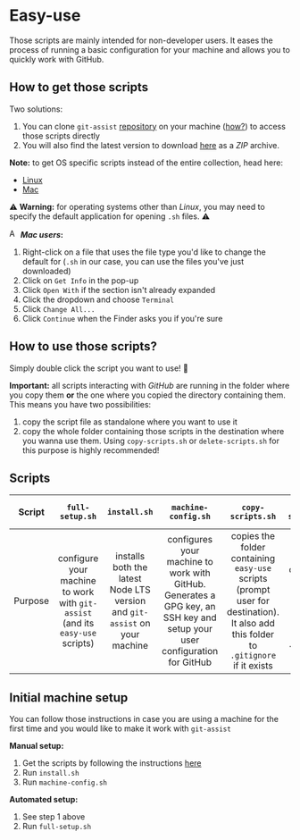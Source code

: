 # Easy-use

Those scripts are mainly intended for non-developer users. It eases the process of running a basic configuration for your machine and allows you to quickly work with GitHub.

## How to get those scripts

Two solutions:
1. You can clone `git-assist` [repository](https://github.com/alexlemaire/git-assist) on your machine ([how?](https://help.github.com/en/github/creating-cloning-and-archiving-repositories/cloning-a-repository)) to access those scripts directly
2. You will also find the latest version to download [here](https://cdn.klimapartner.net/alexis/@git-assist/easy-use.zip) as a _ZIP_ archive.

**Note:** to get OS specific scripts instead of the entire collection, head here:
- [Linux](https://cdn.klimapartner.net/alexis/@git-assist/easy-use_Linux.zip)
- [Mac](https://cdn.klimapartner.net/alexis/@git-assist/easy-use_Mac.zip)

:warning: **Warning:** for operating systems other than _Linux_, you may need to specify the default application for opening `.sh` files. :warning:

<img src="https://simpleicons.org/icons/apple.svg" width="16" height="16" alt="Apple logo"> **_Mac users_:**
1. Right-click on a file that uses the file type you'd like to change the default for (`.sh` in our case, you can use the files you've just downloaded)
2. Click on `Get Info` in the pop-up
3. Click `Open With` if the section isn't already expanded
4. Click the dropdown and choose `Terminal`
5. Click `Change All...`
6. Click `Continue` when the Finder asks you if you're sure

## How to use those scripts?

Simply double click the script you want to use! :tada:

**Important:** all scripts interacting with _GitHub_ are running in the folder where you copy them **or** the one where you copied the directory containing them. This means you have two possibilities:
1. copy the script file as standalone where you want to use it
2. copy the whole folder containing those scripts in the destination where you wanna use them. Using `copy-scripts.sh` or `delete-scripts.sh` for this purpose is highly recommended!

## Scripts

|  Script |                                `full-setup.sh`                                |                                `install.sh`                                |                                                    `machine-config.sh`                                                    |                                                          `copy-scripts.sh`                                                          |                                          `delete-scripts.sh`                                         |                  `clone.sh`                  |                                              `update.sh`                                             |                        `push.sh`                        |                     `pull.sh`                    |       `auto-pull-config.sh`       |                                         `auto-pull.sh`                                        |                        `logs-print.sh`                       |                                      `logs-watch.sh`                                     |                       `logs-purge.sh`                      |                  `ssh.sh`/`gpg.sh`                  |              `ssh-generate.sh`/`gpg.generate.sh`              |            `ssh-list.sh`/`gpg-list.sh`            |                 `ssh-delete.sh`/`gpg-delete.sh`                 |
|:-------:|:-----------------------------------------------------------------------------:|:--------------------------------------------------------------------------:|:-------------------------------------------------------------------------------------------------------------------------:|:-----------------------------------------------------------------------------------------------------------------------------------:|:----------------------------------------------------------------------------------------------------:|:--------------------------------------------:|:----------------------------------------------------------------------------------------------------:|:-------------------------------------------------------:|:------------------------------------------------:|:---------------------------------:|:---------------------------------------------------------------------------------------------:|:------------------------------------------------------------:|:----------------------------------------------------------------------------------------:|:----------------------------------------------------------:|:---------------------------------------------------:|:-------------------------------------------------------------:|:-------------------------------------------------:|:---------------------------------------------------------------:|
| Purpose | configure your machine to work with `git-assist` (and its `easy-use` scripts) | installs both the latest Node LTS version and `git-assist` on your machine | configures your machine to work with GitHub. Generates a GPG key, an SSH key and setup your user configuration for GitHub | copies the folder containing `easy-use` scripts (prompt user for destination). It also add this folder to `.gitignore` if it exists | remove the containing folder for `easy-use` scripts and erase the entry in `.gitignore` if it exists | allows you to clone a repository from GitHub | updates the installed version of `git-assist`. Will scan for global packages but also local packages | stages, commits and pushes changes made in a repository | pulls from remote repository via interactive CLI | configures your auto-pull utility | automatically pulls from repositories according to settings created via `auto-pull-config.sh` | opens an interactive console to select a log file to display | opens an interactive console to select a log file to watch (see real time updates to it) | opens an interactive console to select a log file to purge | opens an interactive mode to work with SSH/GPG keys | generates an SSH/GPG key for `git-assist` to work with GitHub | lists all SSH/GPG keys generated via `git-assist` | deletes one or multiple SSH/GPG keys generated via `git-assist` |

## Initial machine setup

You can follow those instructions in case you are using a machine for the first time and you would like to make it work with `git-assist`

**Manual setup:**
1. Get the scripts by following the instructions [here](#how-to-get-those-scripts)
2. Run `install.sh`
3. Run `machine-config.sh`

**Automated setup:**
1. See step 1 above
2. Run `full-setup.sh`
